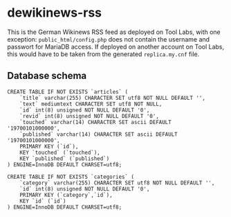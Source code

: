 dewikinews-rss
==============

This is the German Wikinews RSS feed as deployed on Tool Labs, with one
exception: `public_html/config.php` does not contain the username and passwort
for MariaDB access. If deployed on another account on Tool Labs, this would
have to be taken from the generated `replica.my.cnf` file.

Database schema
---------------

	CREATE TABLE IF NOT EXISTS `articles` (
		`title` varchar(255) CHARACTER SET utf8 NOT NULL DEFAULT '',
		`text` mediumtext CHARACTER SET utf8 NOT NULL,
		`id` int(8) unsigned NOT NULL DEFAULT '0',
		`revid` int(8) unsigned NOT NULL DEFAULT '0',
		`touched` varchar(14) CHARACTER SET ascii DEFAULT '19700101000000',
		`published` varchar(14) CHARACTER SET ascii DEFAULT '19700101000000',
		PRIMARY KEY (`id`),
		KEY `touched` (`touched`),
		KEY `published` (`published`)
	) ENGINE=InnoDB DEFAULT CHARSET=utf8;
	
	CREATE TABLE IF NOT EXISTS `categories` (
		`category` varchar(255) CHARACTER SET utf8 NOT NULL DEFAULT '',
		`id` int(8) unsigned NOT NULL DEFAULT '0',
		PRIMARY KEY (`category`,`id`),
		KEY `id` (`id`)
	) ENGINE=InnoDB DEFAULT CHARSET=utf8;
